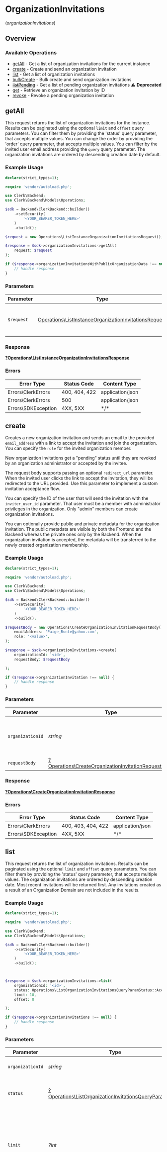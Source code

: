 # OrganizationInvitations
(*organizationInvitations*)

## Overview

### Available Operations

* [getAll](#getall) - Get a list of organization invitations for the current instance
* [create](#create) - Create and send an organization invitation
* [list](#list) - Get a list of organization invitations
* [bulkCreate](#bulkcreate) - Bulk create and send organization invitations
* [~~listPending~~](#listpending) - Get a list of pending organization invitations :warning: **Deprecated**
* [get](#get) - Retrieve an organization invitation by ID
* [revoke](#revoke) - Revoke a pending organization invitation

## getAll

This request returns the list of organization invitations for the instance.
Results can be paginated using the optional `limit` and `offset` query parameters.
You can filter them by providing the 'status' query parameter, that accepts multiple values.
You can change the order by providing the 'order' query parameter, that accepts multiple values.
You can filter by the invited user email address providing the `query` query parameter.
The organization invitations are ordered by descending creation date by default.

### Example Usage

```php
declare(strict_types=1);

require 'vendor/autoload.php';

use Clerk\Backend;
use Clerk\Backend\Models\Operations;

$sdk = Backend\ClerkBackend::builder()
    ->setSecurity(
        '<YOUR_BEARER_TOKEN_HERE>'
    )
    ->build();

$request = new Operations\ListInstanceOrganizationInvitationsRequest();

$response = $sdk->organizationInvitations->getAll(
    request: $request
);

if ($response->organizationInvitationsWithPublicOrganizationData !== null) {
    // handle response
}
```

### Parameters

| Parameter                                                                                                                      | Type                                                                                                                           | Required                                                                                                                       | Description                                                                                                                    |
| ------------------------------------------------------------------------------------------------------------------------------ | ------------------------------------------------------------------------------------------------------------------------------ | ------------------------------------------------------------------------------------------------------------------------------ | ------------------------------------------------------------------------------------------------------------------------------ |
| `$request`                                                                                                                     | [Operations\ListInstanceOrganizationInvitationsRequest](../../Models/Operations/ListInstanceOrganizationInvitationsRequest.md) | :heavy_check_mark:                                                                                                             | The request object to use for the request.                                                                                     |

### Response

**[?Operations\ListInstanceOrganizationInvitationsResponse](../../Models/Operations/ListInstanceOrganizationInvitationsResponse.md)**

### Errors

| Error Type          | Status Code         | Content Type        |
| ------------------- | ------------------- | ------------------- |
| Errors\ClerkErrors  | 400, 404, 422       | application/json    |
| Errors\ClerkErrors  | 500                 | application/json    |
| Errors\SDKException | 4XX, 5XX            | \*/\*               |

## create

Creates a new organization invitation and sends an email to the provided `email_address` with a link to accept the invitation and join the organization.
You can specify the `role` for the invited organization member.

New organization invitations get a "pending" status until they are revoked by an organization administrator or accepted by the invitee.

The request body supports passing an optional `redirect_url` parameter.
When the invited user clicks the link to accept the invitation, they will be redirected to the URL provided.
Use this parameter to implement a custom invitation acceptance flow.

You can specify the ID of the user that will send the invitation with the `inviter_user_id` parameter.
That user must be a member with administrator privileges in the organization.
Only "admin" members can create organization invitations.

You can optionally provide public and private metadata for the organization invitation.
The public metadata are visible by both the Frontend and the Backend whereas the private ones only by the Backend.
When the organization invitation is accepted, the metadata will be transferred to the newly created organization membership.

### Example Usage

```php
declare(strict_types=1);

require 'vendor/autoload.php';

use Clerk\Backend;
use Clerk\Backend\Models\Operations;

$sdk = Backend\ClerkBackend::builder()
    ->setSecurity(
        '<YOUR_BEARER_TOKEN_HERE>'
    )
    ->build();

$requestBody = new Operations\CreateOrganizationInvitationRequestBody(
    emailAddress: 'Paige_Runte@yahoo.com',
    role: '<value>',
);

$response = $sdk->organizationInvitations->create(
    organizationId: '<id>',
    requestBody: $requestBody

);

if ($response->organizationInvitation !== null) {
    // handle response
}
```

### Parameters

| Parameter                                                                                                                 | Type                                                                                                                      | Required                                                                                                                  | Description                                                                                                               |
| ------------------------------------------------------------------------------------------------------------------------- | ------------------------------------------------------------------------------------------------------------------------- | ------------------------------------------------------------------------------------------------------------------------- | ------------------------------------------------------------------------------------------------------------------------- |
| `organizationId`                                                                                                          | *string*                                                                                                                  | :heavy_check_mark:                                                                                                        | The ID of the organization for which to send the invitation                                                               |
| `requestBody`                                                                                                             | [?Operations\CreateOrganizationInvitationRequestBody](../../Models/Operations/CreateOrganizationInvitationRequestBody.md) | :heavy_minus_sign:                                                                                                        | N/A                                                                                                                       |

### Response

**[?Operations\CreateOrganizationInvitationResponse](../../Models/Operations/CreateOrganizationInvitationResponse.md)**

### Errors

| Error Type          | Status Code         | Content Type        |
| ------------------- | ------------------- | ------------------- |
| Errors\ClerkErrors  | 400, 403, 404, 422  | application/json    |
| Errors\SDKException | 4XX, 5XX            | \*/\*               |

## list

This request returns the list of organization invitations.
Results can be paginated using the optional `limit` and `offset` query parameters.
You can filter them by providing the 'status' query parameter, that accepts multiple values.
The organization invitations are ordered by descending creation date.
Most recent invitations will be returned first.
Any invitations created as a result of an Organization Domain are not included in the results.

### Example Usage

```php
declare(strict_types=1);

require 'vendor/autoload.php';

use Clerk\Backend;
use Clerk\Backend\Models\Operations;

$sdk = Backend\ClerkBackend::builder()
    ->setSecurity(
        '<YOUR_BEARER_TOKEN_HERE>'
    )
    ->build();



$response = $sdk->organizationInvitations->list(
    organizationId: '<id>',
    status: Operations\ListOrganizationInvitationsQueryParamStatus::Accepted,
    limit: 10,
    offset: 0

);

if ($response->organizationInvitations !== null) {
    // handle response
}
```

### Parameters

| Parameter                                                                                                                                 | Type                                                                                                                                      | Required                                                                                                                                  | Description                                                                                                                               |
| ----------------------------------------------------------------------------------------------------------------------------------------- | ----------------------------------------------------------------------------------------------------------------------------------------- | ----------------------------------------------------------------------------------------------------------------------------------------- | ----------------------------------------------------------------------------------------------------------------------------------------- |
| `organizationId`                                                                                                                          | *string*                                                                                                                                  | :heavy_check_mark:                                                                                                                        | The organization ID.                                                                                                                      |
| `status`                                                                                                                                  | [?Operations\ListOrganizationInvitationsQueryParamStatus](../../Models/Operations/ListOrganizationInvitationsQueryParamStatus.md)         | :heavy_minus_sign:                                                                                                                        | Filter organization invitations based on their status                                                                                     |
| `limit`                                                                                                                                   | *?int*                                                                                                                                    | :heavy_minus_sign:                                                                                                                        | Applies a limit to the number of results returned.<br/>Can be used for paginating the results together with `offset`.                     |
| `offset`                                                                                                                                  | *?int*                                                                                                                                    | :heavy_minus_sign:                                                                                                                        | Skip the first `offset` results when paginating.<br/>Needs to be an integer greater or equal to zero.<br/>To be used in conjunction with `limit`. |

### Response

**[?Operations\ListOrganizationInvitationsResponse](../../Models/Operations/ListOrganizationInvitationsResponse.md)**

### Errors

| Error Type          | Status Code         | Content Type        |
| ------------------- | ------------------- | ------------------- |
| Errors\ClerkErrors  | 400, 404            | application/json    |
| Errors\SDKException | 4XX, 5XX            | \*/\*               |

## bulkCreate

Creates new organization invitations in bulk and sends out emails to the provided email addresses with a link to accept the invitation and join the organization.
You can specify a different `role` for each invited organization member.
New organization invitations get a "pending" status until they are revoked by an organization administrator or accepted by the invitee.
The request body supports passing an optional `redirect_url` parameter for each invitation.
When the invited user clicks the link to accept the invitation, they will be redirected to the provided URL.
Use this parameter to implement a custom invitation acceptance flow.
You can specify the ID of the user that will send the invitation with the `inviter_user_id` parameter. Each invitation
can have a different inviter user.
Inviter users must be members with administrator privileges in the organization.
Only "admin" members can create organization invitations.
You can optionally provide public and private metadata for each organization invitation. The public metadata are visible
by both the Frontend and the Backend, whereas the private metadata are only visible by the Backend.
When the organization invitation is accepted, the metadata will be transferred to the newly created organization membership.

### Example Usage

```php
declare(strict_types=1);

require 'vendor/autoload.php';

use Clerk\Backend;
use Clerk\Backend\Models\Operations;

$sdk = Backend\ClerkBackend::builder()
    ->setSecurity(
        '<YOUR_BEARER_TOKEN_HERE>'
    )
    ->build();



$response = $sdk->organizationInvitations->bulkCreate(
    organizationId: '<id>',
    requestBody: [
        new Operations\CreateOrganizationInvitationBulkRequestBody(
            emailAddress: 'Quinten_Lehner14@hotmail.com',
            role: '<value>',
        ),
    ]

);

if ($response->organizationInvitations !== null) {
    // handle response
}
```

### Parameters

| Parameter                                                                                                                               | Type                                                                                                                                    | Required                                                                                                                                | Description                                                                                                                             |
| --------------------------------------------------------------------------------------------------------------------------------------- | --------------------------------------------------------------------------------------------------------------------------------------- | --------------------------------------------------------------------------------------------------------------------------------------- | --------------------------------------------------------------------------------------------------------------------------------------- |
| `organizationId`                                                                                                                        | *string*                                                                                                                                | :heavy_check_mark:                                                                                                                      | The organization ID.                                                                                                                    |
| `requestBody`                                                                                                                           | array<[Operations\CreateOrganizationInvitationBulkRequestBody](../../Models/Operations/CreateOrganizationInvitationBulkRequestBody.md)> | :heavy_check_mark:                                                                                                                      | N/A                                                                                                                                     |

### Response

**[?Operations\CreateOrganizationInvitationBulkResponse](../../Models/Operations/CreateOrganizationInvitationBulkResponse.md)**

### Errors

| Error Type          | Status Code         | Content Type        |
| ------------------- | ------------------- | ------------------- |
| Errors\ClerkErrors  | 400, 403, 404, 422  | application/json    |
| Errors\SDKException | 4XX, 5XX            | \*/\*               |

## ~~listPending~~

This request returns the list of organization invitations with "pending" status.
These are the organization invitations that can still be used to join the organization, but have not been accepted by the invited user yet.
Results can be paginated using the optional `limit` and `offset` query parameters.
The organization invitations are ordered by descending creation date.
Most recent invitations will be returned first.
Any invitations created as a result of an Organization Domain are not included in the results.

> :warning: **DEPRECATED**: This will be removed in a future release, please migrate away from it as soon as possible.

### Example Usage

```php
declare(strict_types=1);

require 'vendor/autoload.php';

use Clerk\Backend;

$sdk = Backend\ClerkBackend::builder()
    ->setSecurity(
        '<YOUR_BEARER_TOKEN_HERE>'
    )
    ->build();



$response = $sdk->organizationInvitations->listPending(
    organizationId: '<id>',
    limit: 10,
    offset: 0

);

if ($response->organizationInvitations !== null) {
    // handle response
}
```

### Parameters

| Parameter                                                                                                                                 | Type                                                                                                                                      | Required                                                                                                                                  | Description                                                                                                                               |
| ----------------------------------------------------------------------------------------------------------------------------------------- | ----------------------------------------------------------------------------------------------------------------------------------------- | ----------------------------------------------------------------------------------------------------------------------------------------- | ----------------------------------------------------------------------------------------------------------------------------------------- |
| `organizationId`                                                                                                                          | *string*                                                                                                                                  | :heavy_check_mark:                                                                                                                        | The organization ID.                                                                                                                      |
| `limit`                                                                                                                                   | *?int*                                                                                                                                    | :heavy_minus_sign:                                                                                                                        | Applies a limit to the number of results returned.<br/>Can be used for paginating the results together with `offset`.                     |
| `offset`                                                                                                                                  | *?int*                                                                                                                                    | :heavy_minus_sign:                                                                                                                        | Skip the first `offset` results when paginating.<br/>Needs to be an integer greater or equal to zero.<br/>To be used in conjunction with `limit`. |

### Response

**[?Operations\ListPendingOrganizationInvitationsResponse](../../Models/Operations/ListPendingOrganizationInvitationsResponse.md)**

### Errors

| Error Type          | Status Code         | Content Type        |
| ------------------- | ------------------- | ------------------- |
| Errors\ClerkErrors  | 400, 404            | application/json    |
| Errors\SDKException | 4XX, 5XX            | \*/\*               |

## get

Use this request to get an existing organization invitation by ID.

### Example Usage

```php
declare(strict_types=1);

require 'vendor/autoload.php';

use Clerk\Backend;

$sdk = Backend\ClerkBackend::builder()
    ->setSecurity(
        '<YOUR_BEARER_TOKEN_HERE>'
    )
    ->build();



$response = $sdk->organizationInvitations->get(
    organizationId: '<id>',
    invitationId: '<id>'

);

if ($response->organizationInvitation !== null) {
    // handle response
}
```

### Parameters

| Parameter                       | Type                            | Required                        | Description                     |
| ------------------------------- | ------------------------------- | ------------------------------- | ------------------------------- |
| `organizationId`                | *string*                        | :heavy_check_mark:              | The organization ID.            |
| `invitationId`                  | *string*                        | :heavy_check_mark:              | The organization invitation ID. |

### Response

**[?Operations\GetOrganizationInvitationResponse](../../Models/Operations/GetOrganizationInvitationResponse.md)**

### Errors

| Error Type          | Status Code         | Content Type        |
| ------------------- | ------------------- | ------------------- |
| Errors\ClerkErrors  | 400, 403, 404       | application/json    |
| Errors\SDKException | 4XX, 5XX            | \*/\*               |

## revoke

Use this request to revoke a previously issued organization invitation.
Revoking an organization invitation makes it invalid; the invited user will no longer be able to join the organization with the revoked invitation.
Only organization invitations with "pending" status can be revoked.
The request accepts the `requesting_user_id` parameter to specify the user which revokes the invitation.
Only users with "admin" role can revoke invitations.

### Example Usage

```php
declare(strict_types=1);

require 'vendor/autoload.php';

use Clerk\Backend;
use Clerk\Backend\Models\Operations;

$sdk = Backend\ClerkBackend::builder()
    ->setSecurity(
        '<YOUR_BEARER_TOKEN_HERE>'
    )
    ->build();

$requestBody = new Operations\RevokeOrganizationInvitationRequestBody();

$response = $sdk->organizationInvitations->revoke(
    organizationId: '<id>',
    invitationId: '<id>',
    requestBody: $requestBody

);

if ($response->organizationInvitation !== null) {
    // handle response
}
```

### Parameters

| Parameter                                                                                                                 | Type                                                                                                                      | Required                                                                                                                  | Description                                                                                                               |
| ------------------------------------------------------------------------------------------------------------------------- | ------------------------------------------------------------------------------------------------------------------------- | ------------------------------------------------------------------------------------------------------------------------- | ------------------------------------------------------------------------------------------------------------------------- |
| `organizationId`                                                                                                          | *string*                                                                                                                  | :heavy_check_mark:                                                                                                        | The organization ID.                                                                                                      |
| `invitationId`                                                                                                            | *string*                                                                                                                  | :heavy_check_mark:                                                                                                        | The organization invitation ID.                                                                                           |
| `requestBody`                                                                                                             | [?Operations\RevokeOrganizationInvitationRequestBody](../../Models/Operations/RevokeOrganizationInvitationRequestBody.md) | :heavy_minus_sign:                                                                                                        | N/A                                                                                                                       |

### Response

**[?Operations\RevokeOrganizationInvitationResponse](../../Models/Operations/RevokeOrganizationInvitationResponse.md)**

### Errors

| Error Type          | Status Code         | Content Type        |
| ------------------- | ------------------- | ------------------- |
| Errors\ClerkErrors  | 400, 403, 404       | application/json    |
| Errors\SDKException | 4XX, 5XX            | \*/\*               |